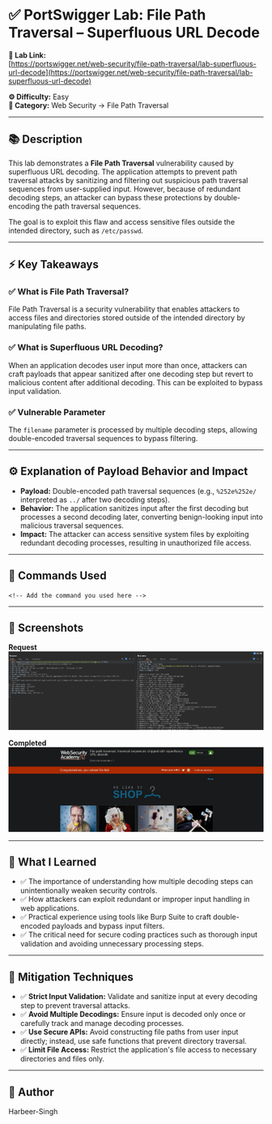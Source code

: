# ✅ PortSwigger Lab: File Path Traversal – Superfluous URL Decode

**🔗 Lab Link:**  
[https://portswigger.net/web-security/file-path-traversal/lab-superfluous-url-decode](https://portswigger.net/web-security/file-path-traversal/lab-superfluous-url-decode)

**⚙️ Difficulty:** Easy  
**📂 Category:** Web Security → File Path Traversal

---

## 📚 Description

This lab demonstrates a **File Path Traversal** vulnerability caused by superfluous URL decoding. The application attempts to prevent path traversal attacks by sanitizing and filtering out suspicious path traversal sequences from user-supplied input. However, because of redundant decoding steps, an attacker can bypass these protections by double-encoding the path traversal sequences.

The goal is to exploit this flaw and access sensitive files outside the intended directory, such as `/etc/passwd`.

---

## ⚡ Key Takeaways

### ✅ What is File Path Traversal?  
File Path Traversal is a security vulnerability that enables attackers to access files and directories stored outside of the intended directory by manipulating file paths.

### ✅ What is Superfluous URL Decoding?  
When an application decodes user input more than once, attackers can craft payloads that appear sanitized after one decoding step but revert to malicious content after additional decoding. This can be exploited to bypass input validation.

### ✅ Vulnerable Parameter  
The `filename` parameter is processed by multiple decoding steps, allowing double-encoded traversal sequences to bypass filtering.

---

## ⚙️ Explanation of Payload Behavior and Impact

- **Payload:** Double-encoded path traversal sequences (e.g., `%252e%252e/` interpreted as `../` after two decoding steps).  
- **Behavior:** The application sanitizes input after the first decoding but processes a second decoding later, converting benign-looking input into malicious traversal sequences.  
- **Impact:** The attacker can access sensitive system files by exploiting redundant decoding processes, resulting in unauthorized file access.

---

## 🧱 Commands Used

```http
<!-- Add the command you used here -->
```

---

## 📸 Screenshots

**Request**  
![Intercepted Request](https://github.com/Harbeer-Singh/Portswigger-Labs/blob/main/PATH%20TRAVERSAL/LAB-4/images/1.png)

**Completed**  
![Response](https://github.com/Harbeer-Singh/Portswigger-Labs/blob/main/PATH%20TRAVERSAL/LAB-4/images/2.png)



---

## 📝 What I Learned

- ✅ The importance of understanding how multiple decoding steps can unintentionally weaken security controls.  
- ✅ How attackers can exploit redundant or improper input handling in web applications.  
- ✅ Practical experience using tools like Burp Suite to craft double-encoded payloads and bypass input filters.  
- ✅ The critical need for secure coding practices such as thorough input validation and avoiding unnecessary processing steps.

---

## 🔐 Mitigation Techniques

- ✅ **Strict Input Validation:** Validate and sanitize input at every decoding step to prevent traversal attacks.  
- ✅ **Avoid Multiple Decodings:** Ensure input is decoded only once or carefully track and manage decoding processes.  
- ✅ **Use Secure APIs:** Avoid constructing file paths from user input directly; instead, use safe functions that prevent directory traversal.  
- ✅ **Limit File Access:** Restrict the application's file access to necessary directories and files only.

---

## 👤 Author

Harbeer-Singh
```
